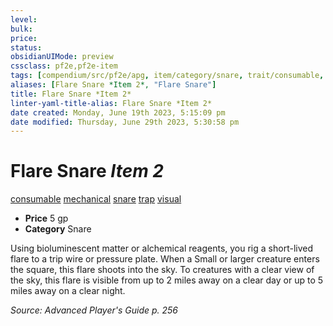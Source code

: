 ```yaml
---
level:
bulk:
price:
status:
obsidianUIMode: preview
cssclass: pf2e,pf2e-item
tags: [compendium/src/pf2e/apg, item/category/snare, trait/consumable, trait/mechanical, trait/snare, trait/trap, trait/visual]
aliases: [Flare Snare *Item 2*, "Flare Snare"]
title: Flare Snare *Item 2*
linter-yaml-title-alias: Flare Snare *Item 2*
date created: Monday, June 19th 2023, 5:15:09 pm
date modified: Thursday, June 29th 2023, 5:30:58 pm
---
```


# Flare Snare *Item 2*

[consumable](rules/traits/consumable.md) [mechanical](rules/traits/mechanical.md) [snare](rules/traits/snare.md) [trap](rules/traits/trap.md) [visual](rules/traits/visual.md)  

- **Price** 5 gp
- **Category** Snare

Using bioluminescent matter or alchemical reagents, you rig a short-lived flare to a trip wire or pressure plate. When a Small or larger creature enters the square, this flare shoots into the sky. To creatures with a clear view of the sky, this flare is visible from up to 2 miles away on a clear day or up to 5 miles away on a clear night.

*Source: Advanced Player's Guide p. 256*
